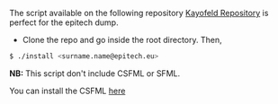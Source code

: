 The script available on the following repository [Kayofeld Repository](https://github.com/kayofeld/script-installation-ordinateur-epitech) is perfect for the epitech dump.

- Clone the repo and go inside the root directory. Then,

```bash
$ ./install <surname.name@epitech.eu>
```

**NB:** This script don't include CSFML or SFML.

You can install the CSFML [here](https://www.sfml-dev.org/download/csfml/index-fr.php)